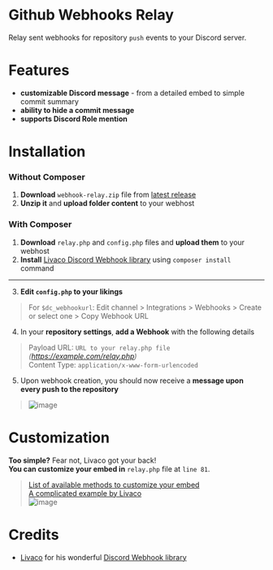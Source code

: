 # Github Webhooks Relay
Relay sent webhooks for repository `push` events to your Discord server.

# Features
- **customizable Discord message** - from a detailed embed to simple commit summary
- **ability to hide a commit message**
- **supports Discord Role mention**

# Installation
### Without Composer
1. **Download** ``webhook-relay.zip`` file from [latest release](https://github.com/dotCore-off/webhook-relay/releases/download/1.1/webhook-relay.zip)
2. **Unzip it** and **upload folder content** to your webhost

### With Composer
1. **Download** ``relay.php`` and ``config.php`` files and **upload them** to your webhost
2. **Install** [Livaco Discord Webhook library](https://github.com/LivacoNew/EasyDiscordWebhook) using ``composer install`` command

---

3. **Edit ``config.php`` to your likings**
> For ``$dc_webhookurl``: Edit channel > Integrations > Webhooks > Create or select one > Copy Webhook URL
4. In your **repository settings**, **add a Webhook** with the following details
> Payload URL: `URL to your relay.php file` *(https://example.com/relay.php)*  
> Content Type: `application/x-www-form-urlencoded`
5. Upon webhook creation, you should now receive a **message upon every push to the repository**
> ![image](https://user-images.githubusercontent.com/64563384/223610428-4b47fafd-1f90-4e71-b515-7093bf83edb1.png)

# Customization
**Too simple?** Fear not, Livaco got your back!  
**You can customize your embed in** ``relay.php`` file at ``line 81``.  
> [List of available methods to customize your embed](https://github.com/LivacoNew/EasyDiscordWebhook/blob/master/README.md)  
> [A complicated example by Livaco](https://github.com/LivacoNew/EasyDiscordWebhook/blob/master/examples/Complicated%20Example.php)  
> ![image](https://user-images.githubusercontent.com/64563384/223616465-510eddcf-74ef-4347-bc5d-fadb52341a57.png)


# Credits
- [Livaco](https://github.com/LivacoNew) for his wonderful [Discord Webhook library](https://github.com/LivacoNew/EasyDiscordWebhook)
